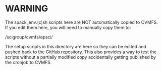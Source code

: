 

# WARNING

The spack_env.(c)sh scripts here are NOT automatically 
copied to CVMFS. If you edit them here, you will need to
manually copy them to:

/scigroup/cvmfs/epsci/


The setup scripts in this directory are here so they
can be edited and pushed back to the GitHub repository.
This also provides a way to test the scripts without
a partially modified copy accidentally getting published 
by the cronjob to CVMFS.
